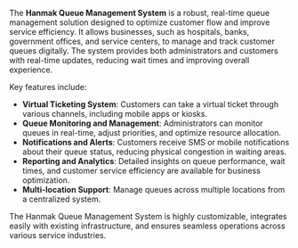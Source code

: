 The **Hanmak Queue Management System** is a robust, real-time queue management solution designed to optimize customer flow and improve service efficiency. It allows businesses, such as hospitals, banks, government offices, and service centers, to manage and track customer queues digitally. The system provides both administrators and customers with real-time updates, reducing wait times and improving overall experience.

Key features include:
- **Virtual Ticketing System**: Customers can take a virtual ticket through various channels, including mobile apps or kiosks.
- **Queue Monitoring and Management**: Administrators can monitor queues in real-time, adjust priorities, and optimize resource allocation.
- **Notifications and Alerts**: Customers receive SMS or mobile notifications about their queue status, reducing physical congestion in waiting areas.
- **Reporting and Analytics**: Detailed insights on queue performance, wait times, and customer service efficiency are available for business optimization.
- **Multi-location Support**: Manage queues across multiple locations from a centralized system.

The Hanmak Queue Management System is highly customizable, integrates easily with existing infrastructure, and ensures seamless operations across various service industries.